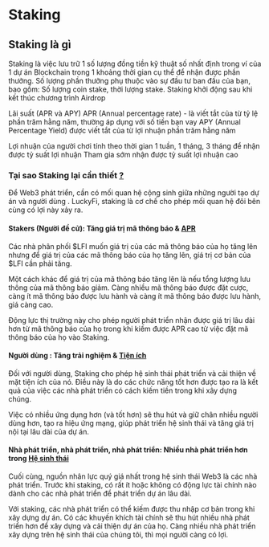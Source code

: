 # Staking

## Staking là gì

Staking là việc lưu trữ 1 số lượng đồng tiền kỹ thuật số nhất định trong ví của 1 dự án Blockchain trong 1 khoảng thời gian cụ thể để nhận được phần thưởng. Số lượng phần thưởng phụ thuộc vào sự đầu tư ban đầu của bạn, bao gồm: Số lượng coin stake, thời lượng stake. Staking khởi động sau khi kết thúc chương trình Airdrop

Lãi suất (APR và APY) APR (Annual percentage rate) - là viết tắt của từ tỷ lệ phần trăm hằng năm, thường áp dụng với số tiền bạn vay APY (Annual Percentage Yield) được viết tắt của từ lợi nhuận phần trăm hằng năm&#x20;

Lợi nhuận của người chơi tính theo thời gian 1 tuần, 1 tháng, 3 tháng để nhận được tỷ suất lợi nhuận Tham gia sớm nhận được tỷ suất lợi nhuận cao

### Tại sao  Staking lại cần thiết [?](https://docs.astar.network/docs/dapp-staking/#why-is-dapp-staking-necessary) <a href="#why-is-dapp-staking-necessary" id="why-is-dapp-staking-necessary"></a>

Để Web3 phát triển, cần có mối quan hệ cộng sinh giữa những người tạo dự án và người dùng . LuckyFi, staking là cơ chế cho phép mối quan hệ đôi bên cùng có lợi này xảy ra.

#### &#x20;Stakers (Người đề cử): Tăng giá trị mã thông báo & [APR](https://docs.astar.network/docs/dapp-staking/#dapp-stakers-nominators-increase-in-token-value--high-aprs) <a href="#dapp-stakers-nominators-increase-in-token-value--high-aprs" id="dapp-stakers-nominators-increase-in-token-value--high-aprs"></a>

Các nhà phân phối $LFI muốn giá trị của các mã thông báo của họ tăng lên nhưng để giá trị của các mã thông báo của họ tăng lên, giá trị cơ bản của $LFI cần phải tăng.

Một cách khác để giá trị của mã thông báo tăng lên là nếu tổng lượng lưu thông của mã thông báo giảm. Càng nhiều mã thông báo được đặt cược, càng ít mã thông báo được lưu hành và càng ít mã thông báo được lưu hành, giá càng cao.

Động lực thị trường này cho phép người phát triển nhận được giá trị lâu dài hơn từ mã thông báo của họ trong khi kiếm được APR cao từ việc đặt mã thông báo của họ vào Staking.

#### Người dùng : Tăng trải nghiệm & [Tiện ích](https://docs.astar.network/docs/dapp-staking/#dapp-users-increase-in-dapp--network-utility) <a href="#dapp-users-increase-in-dapp--network-utility" id="dapp-users-increase-in-dapp--network-utility"></a>

Đối với người dùng, Staking cho phép hệ sinh thái phát triển và cải thiện về mặt tiện ích của nó. Điều này là do các chức năng tốt hơn được tạo ra là kết quả của việc các nhà phát triển có cách kiếm tiền trong khi xây dựng chúng.

Việc có nhiều ứng dụng hơn (và tốt hơn) sẽ thu hút và giữ chân nhiều người dùng hơn, tạo ra hiệu ứng mạng, giúp phát triển hệ sinh thái và tăng giá trị nội tại lâu dài của dự án.

#### Nhà phát triển, nhà phát triển, nhà phát triển: Nhiều nhà phát triển hơn trong [Hệ sinh thái](https://docs.astar.network/docs/dapp-staking/#developers-developers-developers-more-developers-in-the-ecosystem) <a href="#developers-developers-developers-more-developers-in-the-ecosystem" id="developers-developers-developers-more-developers-in-the-ecosystem"></a>

Cuối cùng, nguồn nhân lực quý giá nhất trong hệ sinh thái Web3 là các nhà phát triển. Trước khi staking, có rất ít hoặc không có động lực tài chính nào dành cho các nhà phát triển để phát triển dự án lâu dài.

Với staking, các nhà phát triển có thể kiếm được thu nhập cơ bản trong khi xây dựng dự án. Có các khuyến khích tài chính sẽ thu hút nhiều nhà phát triển hơn để xây dựng và cải thiện dự án của họ. Càng nhiều nhà phát triển xây dựng trên hệ sinh thái của chúng tôi, thì mọi người càng có lợi.
